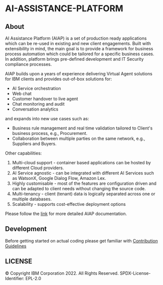 
[comment]: # (© Copyright IBM Corporation 2022. All Rights Reserved.)
[comment]: # (SPDX-License-Identifier: EPL-2.0)

# AI-ASSISTANCE-PLATFORM

## About

AI Assistance Platform (AIAP) is a set of production ready applications which can be re-used in existing and new client engagements.
Built with extensibility in mind, the main goal is to provide a framework for business process automation which could be tailored for 
a specific business cases. In addition, platform brings pre-defined development and IT Security compliance processes.

AIAP builds upon a years of experience delivering Virtual Agent solutions for IBM clients and provides out-of-box solutions for:
- AI Service orchestration
- Web chat
- Customer handover to live agent
- Chat monitoring and audit
- Conversation analytics

and expands into new use cases such as:
- Business rule management and real time validation tailored to Client's business process, e.g., Procurement.
- Collaboration between multiple parties on the same network, e.g., Suppliers and Buyers.

Other capabilities:
1. Multi-cloud support - container based applications can be hosted by different Cloud providers.
2. AI Service agnostic - can be integrated with different AI Services such as WatsonX, Google Dialog Flow, Amazon Lex.
3. Highly customisable - most of the features are configuration driven and can be adapted to client needs without changing the source code.
4. Multi-tenancy - client (tenant) data is logically separated across one or multiple databases.
5. Scalability - supports cost-effective deployment options

Please follow the [link](https://pages.github.ibm.com/AIAP/docs-book/) for more detailed AIAP documentation.

## Development

Before getting started on actual coding please get familiar with [Contribution Guidelines](./CONTRIBUTING.md)

## LICENSE

© Copyright IBM Corporation 2022. All Rights Reserved.
SPDX-License-Identifier: EPL-2.0
